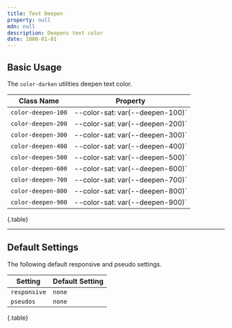 ```yaml
---
title: Text Deepen
property: null
mdn: null
description: Deepens text color
date: 1000-01-01
---
```


## Basic Usage

The `color-darken` utilities deepen text color.

| Class Name        | Property                       |
| ----------------- | ------------------------------ |
| `color-deepen-100` | --color-sat: var(--deepen-100)` |
| `color-deepen-200` | --color-sat: var(--deepen-200)` |
| `color-deepen-300` | --color-sat: var(--deepen-300)` |
| `color-deepen-400` | --color-sat: var(--deepen-400)` |
| `color-deepen-500` | --color-sat: var(--deepen-500)` |
| `color-deepen-600` | --color-sat: var(--deepen-600)` |
| `color-deepen-700` | --color-sat: var(--deepen-700)` |
| `color-deepen-800` | --color-sat: var(--deepen-800)` |
| `color-deepen-900` | --color-sat: var(--deepen-900)` |

{.table}

---

## Default Settings

The following default responsive and pseudo settings.

| Setting      | Default Setting |
| ------------ | --------------- |
| `responsive` | `none`          |
| `pseudos`    | `none`          |

{.table}
